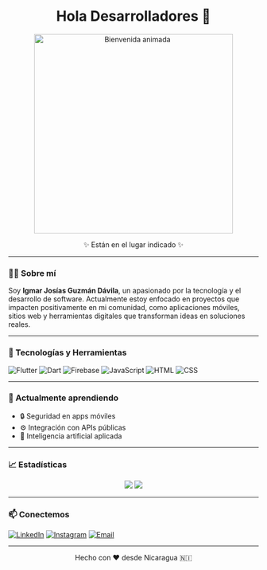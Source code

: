 <h1 align="center">Hola Desarrolladores 👋</h1>
<p align="center">
  <img src="https://i.imgur.com/7mHGGl0.mp4" alt="Bienvenida animada" width="400" />
</p>


<p align="center">✨ Están en el lugar indicado ✨</p>

---


### 👨‍💻 Sobre mí

Soy **Igmar Josías Guzmán Dávila**, un apasionado por la tecnología y el desarrollo de software. Actualmente estoy enfocado en proyectos que impacten positivamente en mi comunidad, como aplicaciones móviles, sitios web y herramientas digitales que transforman ideas en soluciones reales.

---

### 🚀 Tecnologías y Herramientas

![Flutter](https://img.shields.io/badge/-Flutter-02569B?logo=flutter&logoColor=white&style=for-the-badge)
![Dart](https://img.shields.io/badge/-Dart-0175C2?logo=dart&logoColor=white&style=for-the-badge)
![Firebase](https://img.shields.io/badge/-Firebase-FFCA28?logo=firebase&logoColor=black&style=for-the-badge)
![JavaScript](https://img.shields.io/badge/-JavaScript-F7DF1E?logo=javascript&logoColor=black&style=for-the-badge)
![HTML](https://img.shields.io/badge/-HTML5-E34F26?logo=html5&logoColor=white&style=for-the-badge)
![CSS](https://img.shields.io/badge/-CSS3-1572B6?logo=css3&logoColor=white&style=for-the-badge)

---

### 🌱 Actualmente aprendiendo

- 🔒 Seguridad en apps móviles
- ⚙️ Integración con APIs públicas
- 🧠 Inteligencia artificial aplicada

---

### 📈 Estadísticas

<p align="center">
  <img src="https://github-readme-stats.vercel.app/api?username=TuUsuarioDeGithub&show_icons=true&theme=tokyonight" />
  <img src="https://github-readme-streak-stats.herokuapp.com/?user=TuUsuarioDeGithub&theme=tokyonight" />
</p>

---

### 📫 Conectemos

[![LinkedIn](https://img.shields.io/badge/-LinkedIn-0A66C2?logo=linkedin&logoColor=white&style=for-the-badge)](https://www.linkedin.com/in/tuusuario/)
[![Instagram](https://img.shields.io/badge/-Instagram-E4405F?logo=instagram&logoColor=white&style=for-the-badge)](https://www.instagram.com/tuusuario/)
[![Email](https://img.shields.io/badge/-Email-D14836?logo=gmail&logoColor=white&style=for-the-badge)](mailto:tuemail@example.com)

---

<p align="center">Hecho con ❤️ desde Nicaragua 🇳🇮</p>
